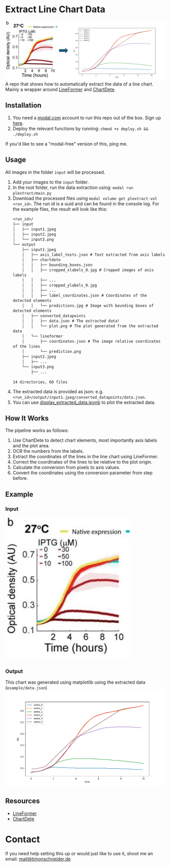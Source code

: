 # Extract Line Chart Data
![Example Output](example/plextract.png)
A repo that shows how to automatically extract the data of a line chart. Mainly a wrapper around [LineFormer](https://github.com/TheJaeLal/LineFormer) and [ChartDete](https://github.com/pengyu965/ChartDete/).

## Installation
1. You need a [modal.com](https://modal.com) account to run this repo out of the box. Sign up [here](https://modal.com/signup).
2. Deploy the relevant functions by running: `chmod +x deploy.sh && ./deploy.sh`

If you'd like to see a "modal-free" version of this, ping me.

## Usage
All images in the folder `input` will be processed.
1. Add your images to the `input` folder.
2. In the root folder, run the data extraction using: `modal run plextract/main.py`
3. Download the processed files using `modal volume get plextract-vol <run_id>`. The run id is a uuid and can be found in the console log. For the example files, the result will look like this:
    ```
    <run_id>/
    ├── input
    │   ├── input1.jpeg
    │   ├── input2.jpeg
    │   └── input3.png
    └── output
        ├── input1.jpeg
        │   ├── axis_label_texts.json # Text extracted from axis labels
        │   ├── chartdete
        │   │   ├── bounding_boxes.json
        │   │   ├── cropped_xlabels_0.jpg # Cropped images of axis labels
        │   │   ├── ...
        │   │   ├── cropped_ylabels_0.jpg 
        │   │   ├── ...
        │   │   ├── label_coordinates.json # Coordinates of the detected elements
        │   │   └── predictions.jpg # Image with bounding boxes of detected elements
        │   ├── converted_datapoints
        │   │   ├── data.json # The extracted data!
        │   │   └── plot.png # The plot generated from the extracted data
        │   └── lineformer
        │       ├── coordinates.json # The image relative coordinates of the lines
        │       └── prediction.png
        ├── input2.jpeg
        │   ├── ...
        └── input3.png
            ├── ...

    14 directories, 60 files
    ```
4. The extracted data is provided as json: e.g. `<run_id>/output/input1.jpeg/converted_datapoints/data.json`.
5. You can use [display_extracted_data.ipynb](display_extracted_data.ipynb) to plot the extracted data.



## How It Works
The pipeline works as follows: 
1. Use ChartDete to detect chart elements, most importantly axis labels and the plot area. 
2. OCR the numbers from the labels. 
3. Extract the coordinates of the lines in the line chart using LineFormer. 
4. Correct the coordinates of the lines to be relative to the plot origin. 
5. Calculate the conversion from pixels to axis values.
6. Convert the coordinates using the conversion parameter from step before.
 

## Example

### Input
![Example Input](example/input.png)

### Output
This chart was generated using matplotlib using the extracted data (`example/data.json`)
![Example Output](example/output.png)

## Resources
- [LineFormer](https://github.com/TheJaeLal/LineFormer)
- [ChartDete](https://github.com/pengyu965/ChartDete/)


# Contact
If you need help setting this up or would just like to use it, shoot me an email: mail@timonschneider.de
